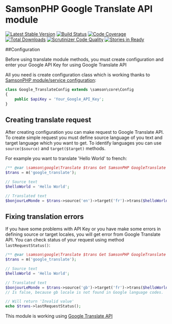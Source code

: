# SamsonPHP Google Translate API module

[![Latest Stable Version](https://poser.pugx.org/samsonphp/google_translate/v/stable.svg)](https://packagist.org/packages/samsonphp/google_translate) 
[![Build Status](https://scrutinizer-ci.com/g/samsonphp/google_translate/badges/build.png?b=master)](https://scrutinizer-ci.com/g/samsonphp/google_translate/badges/build.png?b=master)
[![Code Coverage](https://scrutinizer-ci.com/g/samsonphp/google_translate/badges/coverage.png?b=master)](https://scrutinizer-ci.com/g/samsonphp/google_translate/?branch=master)
[![Total Downloads](https://poser.pugx.org/samsonphp/google_translate/downloads.svg)](https://packagist.org/packages/samsonphp/google_translate)
[![Scrutinizer Code Quality](https://scrutinizer-ci.com/g/samsonphp/google_translate/badges/quality-score.png?b=master)](https://scrutinizer-ci.com/g/samsonphp/google_translate/?branch=master)
[![Stories in Ready](https://badge.waffle.io/samsonphp/google_translate.png?label=ready&title=Ready)](https://waffle.io/samsonphp/google_translate)

##Configuration

Before using translate module methods, you must create configuration and enter your Google API Key for using Google Translate API

All you need is create configuration class which is working thanks to [SamsonPHP module/service configuration](https://github.com/samsonphp/config):

```php
class Google_TranslateConfig extends \samson\core\Config
{
    public $apiKey = 'Your_Google_API_Key';
}
```

## Creating translate request

After creating configuration you can make request to Google Translate API. To create simple request you must define source language of you text and target language which you want to get. To identify languages you can use ```source($source)``` and ```target($target)``` methods.

For example you want to translate 'Hello World' to french:

```php
/** @var \samson\google\Translate $trans Get SamsonPHP GoogleTranslate module */
$trans = m('google_translate');

// Source text
$helloWorld = 'Hello World';

// Translated text
$bonjourLeMonde = $trans->source('en')->target('fr')->trans($helloWorld);
```

## Fixing translation errors

If you have some problems with API Key or you have make some errors in defining source or target locales, you will get error from Google Translate API.
You can check status of your request using method ```lastRequestStatus()```:

```php
/** @var \samson\google\Translate $trans Get SamsonPHP GoogleTranslate module */
$trans = m('google_translate');

// Source text
$helloWorld = 'Hello World';

// Translated text
$bonjourLeMonde = $trans->source('gb')->target('fr')->trans($helloWorld);
// Is false, because gb locale is not found in Google language codes.

// Will return 'Invalid value'
echo $trans->lastRequestStatus(); 
```

This module is working using [Google Translate API](https://cloud.google.com/translate/)
